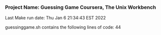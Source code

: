 <h3>Project Name: Guessing Game </h3)

<h4>Coursera, The Unix Workbench</h4>

Last Make run date:
Thu Jan  6 21:34:43 EST 2022

guessinggame.sh contains the following lines of code:
44
